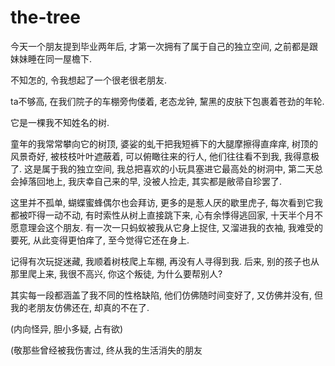 # the-tree

今天一个朋友提到毕业两年后, 才第一次拥有了属于自己的独立空间, 之前都是跟妹妹睡在同一屋檐下.

不知怎的, 令我想起了一个很老很老朋友.

ta不够高, 在我们院子的车棚旁佝偻着, 老态龙钟, 黧黑的皮肤下包裹着苍劲的年轮.

它是一棵我不知姓名的树.

童年的我常常攀向它的树顶, 婆娑的虬干把我短裤下的大腿摩擦得直痒痒, 树顶的风景奇好, 被枝枝叶叶遮蔽着, 可以俯瞰往来的行人, 他们往往看不到我, 我得意极了.  这是属于我的独立空间, 我总把喜欢的小玩具塞进它最高处的树洞中, 第二天总会掉落回地上, 我庆幸自己来的早, 没被人捡走, 其实都是敝帚自珍罢了.

这里并不孤单, 蝴蝶蜜蜂偶尔也会拜访, 更多的是惹人厌的歇里虎子, 每次看到它我都被吓得一动不动, 有时索性从树上直接跳下来, 心有余悸得逃回家, 十天半个月不愿意理会这个朋友. 有一次一只蚂蚁被我从它身上捉住, 又溜进我的衣袖, 我难受的要死, 从此变得更怕痒了, 至今觉得它还在身上.

记得有次玩捉迷藏, 我顺着树枝爬上车棚, 再没有人寻得到我. 后来, 别的孩子也从那里爬上来, 我很不高兴, 你这个叛徒, 为什么要帮别人?

其实每一段都涵盖了我不同的性格缺陷, 他们仿佛随时间变好了, 又仿佛并没有, 但我的老朋友仿佛还在, 却真的不在了.

(内向怪异, 胆小多疑, 占有欲)

(敬那些曾经被我伤害过, 终从我的生活消失的朋友